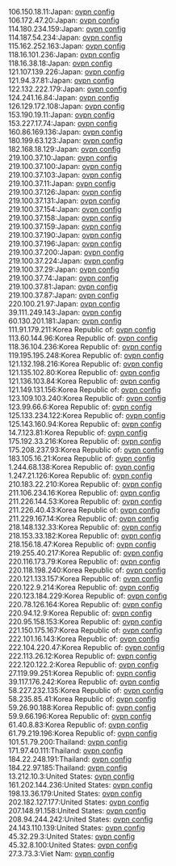 106.150.18.11:Japan: [ovpn config](vpn/106_150_18_11.ovpn)  
106.172.47.20:Japan: [ovpn config](vpn/106_172_47_20.ovpn)  
114.180.234.159:Japan: [ovpn config](vpn/114_180_234_159.ovpn)  
114.187.54.234:Japan: [ovpn config](vpn/114_187_54_234.ovpn)  
115.162.252.163:Japan: [ovpn config](vpn/115_162_252_163.ovpn)  
118.16.101.236:Japan: [ovpn config](vpn/118_16_101_236.ovpn)  
118.16.38.18:Japan: [ovpn config](vpn/118_16_38_18.ovpn)  
121.107.139.226:Japan: [ovpn config](vpn/121_107_139_226.ovpn)  
121.94.37.81:Japan: [ovpn config](vpn/121_94_37_81.ovpn)  
122.132.222.179:Japan: [ovpn config](vpn/122_132_222_179.ovpn)  
124.241.16.84:Japan: [ovpn config](vpn/124_241_16_84.ovpn)  
126.129.172.108:Japan: [ovpn config](vpn/126_129_172_108.ovpn)  
153.190.19.11:Japan: [ovpn config](vpn/153_190_19_11.ovpn)  
153.227.17.74:Japan: [ovpn config](vpn/153_227_17_74.ovpn)  
160.86.169.136:Japan: [ovpn config](vpn/160_86_169_136.ovpn)  
180.199.63.123:Japan: [ovpn config](vpn/180_199_63_123.ovpn)  
182.168.18.129:Japan: [ovpn config](vpn/182_168_18_129.ovpn)  
219.100.37.10:Japan: [ovpn config](vpn/219_100_37_10.ovpn)  
219.100.37.100:Japan: [ovpn config](vpn/219_100_37_100.ovpn)  
219.100.37.103:Japan: [ovpn config](vpn/219_100_37_103.ovpn)  
219.100.37.11:Japan: [ovpn config](vpn/219_100_37_11.ovpn)  
219.100.37.126:Japan: [ovpn config](vpn/219_100_37_126.ovpn)  
219.100.37.131:Japan: [ovpn config](vpn/219_100_37_131.ovpn)  
219.100.37.154:Japan: [ovpn config](vpn/219_100_37_154.ovpn)  
219.100.37.158:Japan: [ovpn config](vpn/219_100_37_158.ovpn)  
219.100.37.159:Japan: [ovpn config](vpn/219_100_37_159.ovpn)  
219.100.37.190:Japan: [ovpn config](vpn/219_100_37_190.ovpn)  
219.100.37.196:Japan: [ovpn config](vpn/219_100_37_196.ovpn)  
219.100.37.200:Japan: [ovpn config](vpn/219_100_37_200.ovpn)  
219.100.37.224:Japan: [ovpn config](vpn/219_100_37_224.ovpn)  
219.100.37.29:Japan: [ovpn config](vpn/219_100_37_29.ovpn)  
219.100.37.74:Japan: [ovpn config](vpn/219_100_37_74.ovpn)  
219.100.37.81:Japan: [ovpn config](vpn/219_100_37_81.ovpn)  
219.100.37.87:Japan: [ovpn config](vpn/219_100_37_87.ovpn)  
220.100.21.97:Japan: [ovpn config](vpn/220_100_21_97.ovpn)  
39.111.249.143:Japan: [ovpn config](vpn/39_111_249_143.ovpn)  
60.130.201.181:Japan: [ovpn config](vpn/60_130_201_181.ovpn)  
111.91.179.211:Korea Republic of: [ovpn config](vpn/111_91_179_211.ovpn)  
113.60.144.96:Korea Republic of: [ovpn config](vpn/113_60_144_96.ovpn)  
118.36.104.236:Korea Republic of: [ovpn config](vpn/118_36_104_236.ovpn)  
119.195.195.248:Korea Republic of: [ovpn config](vpn/119_195_195_248.ovpn)  
121.132.198.216:Korea Republic of: [ovpn config](vpn/121_132_198_216.ovpn)  
121.135.102.80:Korea Republic of: [ovpn config](vpn/121_135_102_80.ovpn)  
121.136.103.84:Korea Republic of: [ovpn config](vpn/121_136_103_84.ovpn)  
121.149.131.156:Korea Republic of: [ovpn config](vpn/121_149_131_156.ovpn)  
123.109.103.240:Korea Republic of: [ovpn config](vpn/123_109_103_240.ovpn)  
123.99.66.6:Korea Republic of: [ovpn config](vpn/123_99_66_6.ovpn)  
125.133.234.122:Korea Republic of: [ovpn config](vpn/125_133_234_122.ovpn)  
125.143.160.94:Korea Republic of: [ovpn config](vpn/125_143_160_94.ovpn)  
14.7.123.81:Korea Republic of: [ovpn config](vpn/14_7_123_81.ovpn)  
175.192.33.216:Korea Republic of: [ovpn config](vpn/175_192_33_216.ovpn)  
175.208.237.93:Korea Republic of: [ovpn config](vpn/175_208_237_93.ovpn)  
183.105.16.21:Korea Republic of: [ovpn config](vpn/183_105_16_21.ovpn)  
1.244.68.138:Korea Republic of: [ovpn config](vpn/1_244_68_138.ovpn)  
1.247.21.126:Korea Republic of: [ovpn config](vpn/1_247_21_126.ovpn)  
210.183.22.210:Korea Republic of: [ovpn config](vpn/210_183_22_210.ovpn)  
211.106.234.16:Korea Republic of: [ovpn config](vpn/211_106_234_16.ovpn)  
211.226.144.53:Korea Republic of: [ovpn config](vpn/211_226_144_53.ovpn)  
211.226.40.43:Korea Republic of: [ovpn config](vpn/211_226_40_43.ovpn)  
211.229.167.14:Korea Republic of: [ovpn config](vpn/211_229_167_14.ovpn)  
218.148.132.33:Korea Republic of: [ovpn config](vpn/218_148_132_33.ovpn)  
218.153.33.182:Korea Republic of: [ovpn config](vpn/218_153_33_182.ovpn)  
218.156.18.47:Korea Republic of: [ovpn config](vpn/218_156_18_47.ovpn)  
219.255.40.217:Korea Republic of: [ovpn config](vpn/219_255_40_217.ovpn)  
220.116.173.79:Korea Republic of: [ovpn config](vpn/220_116_173_79.ovpn)  
220.118.198.240:Korea Republic of: [ovpn config](vpn/220_118_198_240.ovpn)  
220.121.133.157:Korea Republic of: [ovpn config](vpn/220_121_133_157.ovpn)  
220.122.9.214:Korea Republic of: [ovpn config](vpn/220_122_9_214.ovpn)  
220.123.184.229:Korea Republic of: [ovpn config](vpn/220_123_184_229.ovpn)  
220.78.126.164:Korea Republic of: [ovpn config](vpn/220_78_126_164.ovpn)  
220.94.12.9:Korea Republic of: [ovpn config](vpn/220_94_12_9.ovpn)  
220.95.158.153:Korea Republic of: [ovpn config](vpn/220_95_158_153.ovpn)  
221.150.175.167:Korea Republic of: [ovpn config](vpn/221_150_175_167.ovpn)  
222.101.16.143:Korea Republic of: [ovpn config](vpn/222_101_16_143.ovpn)  
222.104.220.47:Korea Republic of: [ovpn config](vpn/222_104_220_47.ovpn)  
222.113.26.12:Korea Republic of: [ovpn config](vpn/222_113_26_12.ovpn)  
222.120.122.2:Korea Republic of: [ovpn config](vpn/222_120_122_2.ovpn)  
27.119.99.251:Korea Republic of: [ovpn config](vpn/27_119_99_251.ovpn)  
39.117.176.242:Korea Republic of: [ovpn config](vpn/39_117_176_242.ovpn)  
58.227.232.135:Korea Republic of: [ovpn config](vpn/58_227_232_135.ovpn)  
58.235.85.41:Korea Republic of: [ovpn config](vpn/58_235_85_41.ovpn)  
59.26.90.188:Korea Republic of: [ovpn config](vpn/59_26_90_188.ovpn)  
59.9.66.196:Korea Republic of: [ovpn config](vpn/59_9_66_196.ovpn)  
61.40.8.83:Korea Republic of: [ovpn config](vpn/61_40_8_83.ovpn)  
61.79.219.196:Korea Republic of: [ovpn config](vpn/61_79_219_196.ovpn)  
101.51.79.200:Thailand: [ovpn config](vpn/101_51_79_200.ovpn)  
171.97.40.111:Thailand: [ovpn config](vpn/171_97_40_111.ovpn)  
184.22.248.191:Thailand: [ovpn config](vpn/184_22_248_191.ovpn)  
184.22.97.185:Thailand: [ovpn config](vpn/184_22_97_185.ovpn)  
13.212.10.3:United States: [ovpn config](vpn/13_212_10_3.ovpn)  
161.202.144.236:United States: [ovpn config](vpn/161_202_144_236.ovpn)  
198.13.36.179:United States: [ovpn config](vpn/198_13_36_179.ovpn)  
202.182.127.177:United States: [ovpn config](vpn/202_182_127_177.ovpn)  
207.148.91.158:United States: [ovpn config](vpn/207_148_91_158.ovpn)  
208.94.244.242:United States: [ovpn config](vpn/208_94_244_242.ovpn)  
24.143.110.139:United States: [ovpn config](vpn/24_143_110_139.ovpn)  
45.32.29.3:United States: [ovpn config](vpn/45_32_29_3.ovpn)  
45.32.8.100:United States: [ovpn config](vpn/45_32_8_100.ovpn)  
27.3.73.3:Viet Nam: [ovpn config](vpn/27_3_73_3.ovpn)  
